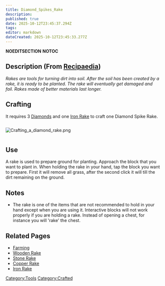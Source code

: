 ```yaml
---
title: Diamond_Spikes_Rake
description: 
published: true
date: 2025-10-12T23:45:37.294Z
tags: 
editor: markdown
dateCreated: 2025-10-12T23:45:33.277Z
---
```


__NOEDITSECTION__ __NOTOC__

## Description (From [Recipaedia](Recipaedia "wikilink"))

*Rakes are tools for turning dirt into soil. After the soil has been
created by a rake, it is ready to be planted. The rake will eventually
get damaged and fail. Rakes made of better materials last longer.*

## Crafting

It requires 3 [Diamonds](Recipaedia/Minerals/Diamond.md "wikilink") and one [Iron
Rake](Iron_Rake "wikilink") to craft one Diamond Spike Rake.

<div style="overflow: hidden">

![Crafting_a_diamond_rake.png](Crafting_a_diamond_rake.png
"Crafting_a_diamond_rake.png")

</div>

## Use

A rake is used to prepare ground for planting. Approach the block that
you want to plant in. When holding the rake in your hand, tap the block
you want to prepare. First it will remove all grass, after the second
click it will till the dirt remaining on the ground.

## Notes

  - The rake is one of the items that are not recommended to hold in
    your hand except when you are using it. Interactive blocks will not
    work properly if you are holding a rake. Instead of opening a chest,
    for instance you will 'rake' the chest.

## Related Pages

  - [Farming](Farming "wikilink")
  - [Wooden Rake](Wooden_Rake "wikilink")
  - [Stone Rake](Stone_Rake "wikilink")
  - [Copper Rake](Copper_Rake "wikilink")
  - [Iron Rake](Iron_Rake "wikilink")

[Category:Tools](Category:Tools "wikilink")
[Category:Crafted](Category:Crafted "wikilink")